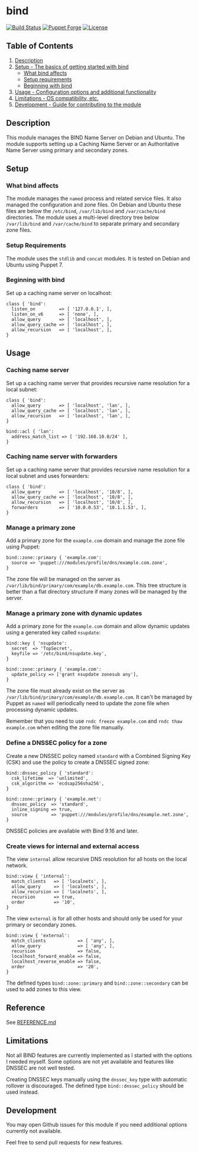 # bind

[![Build Status](https://github.com/smoeding/puppet-bind/actions/workflows/CI.yaml/badge.svg)](https://github.com/smoeding/puppet-bind/actions/workflows/CI.yaml)
[![Puppet Forge](http://img.shields.io/puppetforge/v/stm/bind.svg)](https://forge.puppetlabs.com/stm/bind)
[![License](https://img.shields.io/github/license/smoeding/puppet-bind.svg)](https://raw.githubusercontent.com/smoeding/puppet-bind/master/LICENSE)

## Table of Contents

1. [Description](#description)
1. [Setup - The basics of getting started with bind](#setup)
    * [What bind affects](#what-bind-affects)
    * [Setup requirements](#setup-requirements)
    * [Beginning with bind](#beginning-with-bind)
1. [Usage - Configuration options and additional functionality](#usage)
1. [Limitations - OS compatibility, etc.](#limitations)
1. [Development - Guide for contributing to the module](#development)

## Description

This module manages the BIND Name Server on Debian and Ubuntu. The module supports setting up a Caching Name Server or an Authoritative Name Server using primary and secondary zones.

## Setup

### What bind affects

The module manages the `named` process and related service files. It also managed the configuration and zone files. On Debian and Ubuntu these files are below the `/etc/bind`, `/var/lib/bind` and `/var/cache/bind` directories. The module uses a multi-level directory tree below `/var/lib/bind` and `/var/cache/bind` to separate primary and secondary zone files.

### Setup Requirements

The module uses the `stdlib` and `concat` modules. It is tested on Debian and Ubuntu using Puppet 7.

### Beginning with bind

Set up a caching name server on localhost:

```puppet
class { 'bind':
  listen_on         => [ '127.0.0.1', ],
  listen_on_v6      => [ 'none', ],
  allow_query       => [ 'localhost', ],
  allow_query_cache => [ 'localhost', ],
  allow_recursion   => [ 'localhost', ],
}
```

## Usage

### Caching name server

Set up a caching name server that provides recursive name resolution for a local subnet:

```puppet
class { 'bind':
  allow_query       => [ 'localhost', 'lan', ],
  allow_query_cache => [ 'localhost', 'lan', ],
  allow_recursion   => [ 'localhost', 'lan', ],
}

bind::acl { 'lan':
  address_match_list => [ '192.168.10.0/24' ],
}
```

### Caching name server with forwarders

Set up a caching name server that provides recursive name resolution for a local subnet and uses forwarders:

```puppet
class { 'bind':
  allow_query       => [ 'localhost', '10/8', ],
  allow_query_cache => [ 'localhost', '10/8', ],
  allow_recursion   => [ 'localhost', '10/8', ],
  forwarders        => [ '10.0.0.53', '10.1.1.53', ],
}
```

### Manage a primary zone

Add a primary zone for the `example.com` domain and manage the zone file using Puppet:

```puppet
bind::zone::primary { 'example.com':
  source => 'puppet:///modules/profile/dns/example.com.zone',
}
```

The zone file will be managed on the server as `/var/lib/bind/primary/com/example/db.example.com`. This tree structure is better than a flat directory structure if many zones will be managed by the server.

### Manage a primary zone with dynamic updates

Add a primary zone for the `example.com` domain and allow dynamic updates using a generated key called `nsupdate`:

```puppet
bind::key { 'nsupdate':
  secret  => 'TopSecret',
  keyfile => '/etc/bind/nsupdate.key',
}

bind::zone::primary { 'example.com':
  update_policy => ['grant nsupdate zonesub any'],
}
```

The zone file must already exist on the server as `/var/lib/bind/primary/com/example/db.example.com`. It can't be managed by Puppet as `named` will periodically need to update the zone file when processing dynamic updates.

Remember that you need to use `rndc freeze example.com` and `rndc thaw example.com` when editing the zone file manually.

### Define a DNSSEC policy for a zone

Create a new DNSSEC policy named `standard` with a Combined Signing Key (CSK) and use the policy to create a DNSSEC signed zone:

```puppet
bind::dnssec_policy { 'standard':
  csk_lifetime  => 'unlimited',
  csk_algorithm => 'ecdsap256sha256',
}

bind::zone::primary { 'example.net':
  dnssec_policy  => 'standard',
  inline_signing => true,
  source         => 'puppet:///modules/profile/dns/example.net.zone',
}
```

DNSSEC policies are available with Bind 9.16 and later.

### Create views for internal and external access

The view `internal` allow recursive DNS resolution for all hosts on the local network.

```puppet
bind::view { 'internal':
  match_clients   => [ 'localnets', ],
  allow_query     => [ 'localnets', ],
  allow_recursion => [ 'localnets', ],
  recursion       => true,
  order           => '10',
}
```

The view `external` is for all other hosts and should only be used for your primary or secondary zones.

```puppet
bind::view { 'external':
  match_clients            => [ 'any', ],
  allow_query              => [ 'any', ],
  recursion                => false,
  localhost_forward_enable => false,
  localhost_reverse_enable => false,
  order                    => '20',
}
```

The defined types `bind::zone::primary` and `bind::zone::secondary` can be used to add zones to this view.

## Reference

See [REFERENCE.md](https://github.com/smoeding/puppet-bind/blob/master/REFERENCE.md)

## Limitations

Not all BIND features are currently implemented as I started with the options I needed myself. Some options are not yet available and features like DNSSEC are not well tested.

Creating DNSSEC keys manually using the `dnssec_key` type with automatic rollover is discouraged. The defined type `bind::dnssec_policy` should be used instead.

## Development

You may open Github issues for this module if you need additional options currently not available.

Feel free to send pull requests for new features.

